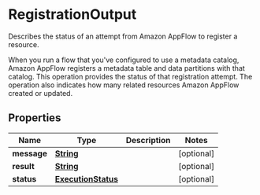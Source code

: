 

# RegistrationOutput

<p>Describes the status of an attempt from Amazon AppFlow to register a resource.</p> <p>When you run a flow that you've configured to use a metadata catalog, Amazon AppFlow registers a metadata table and data partitions with that catalog. This operation provides the status of that registration attempt. The operation also indicates how many related resources Amazon AppFlow created or updated.</p>

## Properties

| Name | Type | Description | Notes |
|------------ | ------------- | ------------- | -------------|
|**message** | [**String**](String.md) |  |  [optional] |
|**result** | [**String**](String.md) |  |  [optional] |
|**status** | [**ExecutionStatus**](ExecutionStatus.md) |  |  [optional] |



